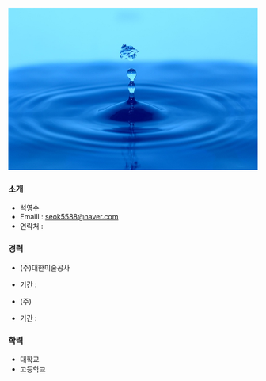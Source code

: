![Image of Yaktocat](https://github.com/seok5588/smartfactory/blob/master/test.jpg?raw=true)
### 소개
 * 석영수
 * Emaill : seok5588@naver.com
 * 연락처 : 
### 경력
 * (주)대한미술공사
  - 기간 : 
 * (주)
 - 기간 : 
### 학력
 * 대학교
 * 고등학교
